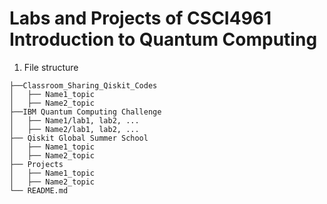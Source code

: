 # Labs and Projects of CSCI4961 Introduction to Quantum Computing

1. File structure
```
├──Classroom_Sharing_Qiskit_Codes
│   ├── Name1_topic
│   ├── Name2_topic
├──IBM Quantum Computing Challenge
│   ├── Name1/lab1, lab2, ...
│   ├── Name2/lab1, lab2, ...
├── Qiskit Global Summer School
│   ├── Name1_topic
│   ├── Name2_topic
├── Projects
│   ├── Name1_topic
│   ├── Name2_topic
└── README.md
```  

